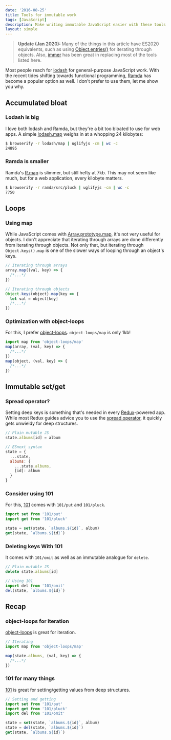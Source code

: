 ```yaml
---
date: '2016-08-25'
title: Tools for immutable work
tags: [JavaScript]
description: Make writing immutable JavaScript easier with these tools.
layout: simple
---
```


<blockquote class='notice'>

**Update (Jan 2020):** Many of the things in this article have ES2020 equivalents, such as using [Object.entries()](https://developer.mozilla.org/en-US/docs/Web/JavaScript/Reference/Global_Objects/Object/entries) for iterating through objects. Also, [immer](https://www.npmjs.com/package/immer) has been great in replacing most of the tools listed here.

</blockquote>

Most people reach for [lodash] for general-purpose JavaScript work. With the recent tides shifting towards functional programming, [Ramda] has become a popular option as well. I don't prefer to use them, let me show you why.

## Accumulated bloat

### Lodash is big

<!-- {.-literate-style} -->

I love both lodash and Ramda, but they're a bit too bloated to use for web apps. A simple [lodash.map](https://lodash.com/docs#map) weighs in at a whopping 24 kilobytes:

```bash
$ browserify -r lodash/map | uglifyjs -cm | wc -c
24895
```

### Ramda is smaller

<!-- {.-literate-style} -->

Ramda's [R.map](http://ramdajs.com/0.21.0/docs/#map) is slimmer, but still hefty at 7kb. This may not seem like much, but for a web application, every kilobyte matters.

```bash
$ browserify -r ramda/src/pluck | uglifyjs -cm | wc -c
7750
```

## Loops

### Using map

<!-- {.-literate-style} -->

While JavaScript comes with [Array.prototype.map](http://devdocs.io/javascript/global_objects/array/map), it's not very useful for objects. I don't appreciate that iterating through arrays are done differently from iterating through objects. Not only that, but iterating through `Object.keys().map` is one of the slower ways of looping through an object's keys.

```js
// Iterating through arrays
array.map((val, key) => {
  /*...*/
})

// Iterating through objects
Object.keys(object).map(key => {
  let val = object[key]
  /*...*/
})
```

### Optimization with object-loops

<!-- {.-literate-style} -->

For this, I prefer [object-loops](https://www.npmjs.com/package/object-loops). `object-loops/map` is only 1kb!

```js
import map from 'object-loops/map'
map(array, (val, key) => {
  /*...*/
})
map(object, (val, key) => {
  /*...*/
})
```

## Immutable set/get

### Spread operator?

<!-- {.-literate-style} -->

Setting deep keys is something that's needed in every [Redux]-powered app. While most Redux guides advice you to use the [spread operator](http://devguides.io/redux/introduction#the-spread-operator), it quickly gets unwieldy for deep structures.

```js
// Plain mutable JS
state.albums[id] = album

// ESnext syntax
state = {
  ...state,
  albums: {
    ...state.albums,
    [id]: album
  }
}
```

### Consider using 101

<!-- {.-literate-style} -->

For this, [101](https://www.npmjs.com/package/101) comes with `101/put` and `101/pluck`.

```js
import set from '101/put'
import get from '101/pluck'

state = set(state, `albums.${id}`, album)
get(state, `albums.${id}`)
```

### Deleting keys With 101

<!-- {.-literate-style} -->

It comes with `101/omit` as well as an immutable analogue for `delete`.

```js
// Plain mutable JS
delete state.albums[id]

// Using 101
import del from '101/omit'
del(state, `albums.${id}`)
```

## Recap

### object-loops for iteration

<!-- {.-literate-style} -->

[object-loops] is great for iteration.

```js
// Iterating
import map from 'object-loops/map'

map(state.albums, (val, key) => {
  /*...*/
})
```

### 101 for many things

<!-- {.-literate-style} -->

[101] is great for setting/getting values from deep structures.

```js
// Setting and getting
import set from '101/put'
import get from '101/pluck'
import del from '101/omit'

state = set(state, `albums.${id}`, album)
state = del(state, `albums.${id}`)
get(state, `albums.${id}`)
```

[lodash]: http://lodash.com/
[ramda]: http://ramdajs.com/
[redux]: http://redux.js.org/
[object-loops]: https://www.npmjs.com/package/object-loops
[101]: https://www.npmjs.com/package/101
